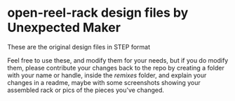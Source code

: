 # open-reel-rack design files by Unexpected Maker
These are the original design files in STEP format

Feel free to use these, and modify them for your needs, but if you do modify them, please contribute your changes back to the repo by creating a folder with your name or handle, inside the *remixes* folder, and explain your changes in a readme, maybe with some screenshots showing your assembled rack or pics of the pieces you've changed.
